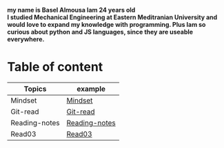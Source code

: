 **my name is Basel Almousa Iam 24 years old**  
**I studied Mechanical Engineering at Eastern Meditranian University and would love to expand my knowledge with programming. Plus Iam so curious about python and JS languages, since they are useable everywhere.** 
# Table of content  
| Topics      | example| 
| -        |-|
|Mindset |[Mindset](https://basel-almousa.github.io/reading-notes/)|
|Git-read| [Git-read](https://basel-almousa.github.io/reading-notes/Git-read)|
|Reading-notes| [Reading-notes](https://basel-almousa.github.io/reading-notes/Reading-notes)|
|Read03| [Read03](https://basel-almousa.github.io/reading-notes/raed03)|
